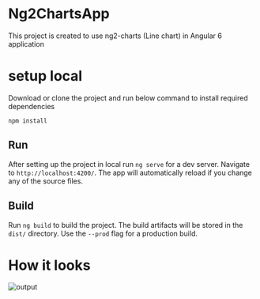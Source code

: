 # Ng2ChartsApp

This project is created to use ng2-charts (Line chart) in Angular 6 application 

# setup local

Download or clone the project and run below command to install required dependencies 

`npm install`  

## Run

After setting up the project in local run `ng serve` for a dev server. Navigate to `http://localhost:4200/`. The app will automatically reload if you change any of the source files.

## Build

Run `ng build` to build the project. The build artifacts will be stored in the `dist/` directory. Use the `--prod` flag for a production build.

# How it looks 

![output](https://user-images.githubusercontent.com/40198473/42373250-febca570-8131-11e8-80d3-3fb88398a484.JPG)

